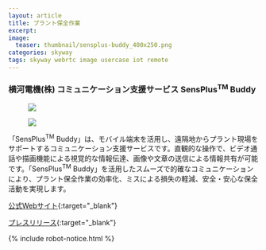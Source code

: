 ```yaml
---
layout: article
title: プラント保全作業
excerpt: 
image:
  teaser: thumbnail/sensplus-buddy_400x250.png
categories: skyway
tags: skyway webrtc image usercase iot remote
---
```


### 横河電機(株) コミュニケーション支援サービス SensPlus<sup>TM</sup> Buddy

<figure>
	<img src="{{ site.url | replace_first: 'http://', '//' | replace_first: 'https://', '//' }}{{ site.baseurl }}/images/pages/sensplus-buddy1_600x338.png">
</figure>


<figure>
	<img src="{{ site.url | replace_first: 'http://', '//' | replace_first: 'https://', '//' }}{{ site.baseurl }}/images/pages/sensplus-buddy2_550x197.png">
</figure>

「SensPlus<sup>TM</sup> Buddy」は、モバイル端末を活用し、遠隔地からプラント現場をサポートするコミュニケーション支援サービスです。直観的な操作で、ビデオ通話や描画機能による視覚的な情報伝達、画像や文章の送信による情報共有が可能です。「SensPlus<sup>TM</sup> Buddy」を活用したスムーズで的確なコミュニケーションにより、プラント保全作業の効率化、ミスによる損失の軽減、安全・安心な保全活動を実現します。

[公式Webサイト](https://www.yokogawa.co.jp/solutions/services/maintenance/sensplus-buddy/){:target="_blank"}

[プレスリリース](https://www.yokogawa.co.jp/cp/press/2017/pr-press-2017-1109-ja.htm){:target="_blank"}

{% include robot-notice.html %}